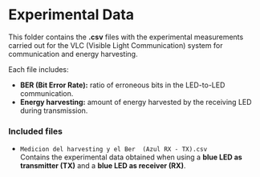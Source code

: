 # Experimental Data

This folder contains the **.csv** files with the experimental measurements carried out for the VLC (Visible Light Communication) system for communication and energy harvesting.

Each file includes:
- **BER (Bit Error Rate):** ratio of erroneous bits in the LED-to-LED communication.  
- **Energy harvesting:** amount of energy harvested by the receiving LED during transmission.  

### Included files

- `Medicion del harvesting y el Ber  (Azul RX - TX).csv`  
  Contains the experimental data obtained when using a **blue LED as transmitter (TX)** and a **blue LED as receiver (RX)**.
